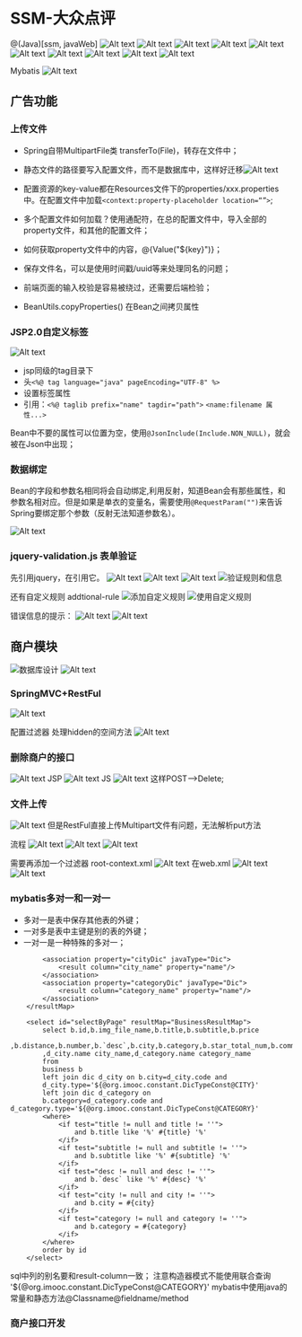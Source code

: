 # SSM-大众点评
@(Java)[ssm, javaWeb]
![Alt text](./1510931485734.png)
![Alt text](./1510931565854.png)
![Alt text](./1510932218756.png)
![Alt text](./1510932559193.png)
![Alt text](./1510933097781.png)
![Alt text](./1510933124257.png)
![Alt text](./1510933194068.png)
![Alt text](./1510933273643.png)
![Alt text](./1510933309406.png)
 ![Alt text](./1510933379578.png)

Mybatis 
![Alt text](./1511796334196.png)


## 广告功能
### 上传文件
- Spring自带MultipartFile类 transferTo(File)，转存在文件中；
-   静态文件的路径要写入配置文件，而不是数据库中，这样好迁移![Alt text](./1512644904746.png)
- 配置资源的key-value都在Resources文件下的properties/xxx.properties中。在配置文件中加载`<context:property-placeholder location=“”>`;
- 多个配置文件如何加载？使用通配符，在总的配置文件中，导入全部的property文件，和其他的配置文件；
- 如何获取property文件中的内容，@{Value("${key}")}；
- 保存文件名，可以是使用时间戳/uuid等来处理同名的问题；
- 前端页面的输入校验是容易被绕过，还需要后端检验；

- BeanUtils.copyProperties() 在Bean之间拷贝属性


### JSP2.0自定义标签
![Alt text](./1512648273820.png)
- jsp同级的tag目录下
- 头`<%@ tag language="java" pageEncoding="UTF-8" %>`
- 设置标签属性
- 引用：`<%@ taglib prefix="name" tagdir="path">` `<name:filename 属性...>`


Bean中不要的属性可以位置为空，使用`@JsonInclude(Include.NON_NULL)`，就会被在Json中出现；

### 数据绑定
Bean的字段和参数名相同将会自动绑定,利用反射，知道Bean会有那些属性，和参数名相对应。但是如果是单衣的变量名，需要使用`@RequestParam("")`来告诉Spring要绑定那个参数（反射无法知道参数名）。

![Alt text](./1512650412829.png)


### jquery-validation.js 表单验证
先引用jquery，在引用它。
![Alt text](./1512820202337.png)
![Alt text](./1512820243095.png)
![Alt text](./1512820603852.png)
![验证规则和信息](./1512820626801.png)

还有自定义规则 addtional-rule
![添加自定义规则](./1512820800245.png)
![使用自定义规则](./1512820898029.png)

错误信息的提示：
![Alt text](./1512821113041.png)
![Alt text](./1512821208601.png)


## 商户模块
![数据库设计](./1512822057172.png)
![Alt text](./1512822841062.png)

### SpringMVC+RestFul
![Alt text](./1512823094096.png)

配置过滤器 处理hidden的空间方法
![Alt text](./1512823176946.png)

### 删除商户的接口
![Alt text](./1512823372363.png)
JSP
![Alt text](./1512823484076.png)
JS
![Alt text](./1512823512613.png)
这样POST—>Delete;

### 文件上传
![Alt text](./1512824886963.png)
但是RestFul直接上传Multipart文件有问题，无法解析put方法

流程
![Alt text](./1512825345071.png)
![Alt text](./1512825653292.png)
![Alt text](./1512825771138.png)

需要再添加一个过滤器
root-context.xml
![Alt text](./1513085808480.png)
在web.xml
![Alt text](./1513085857479.png)
![Alt text](./1513085872473.png)


### mybatis多对一和一对一

- 多对一是表中保存其他表的外键；
- 一对多是表中主键是别的表的外键；
- 一对一是一种特殊的多对一；

```
		<association property="cityDic" javaType="Dic">
			<result column="city_name" property="name"/>
		</association>
		<association property="categoryDic" javaType="Dic">
			<result column="category_name" property="name"/>
		</association>
	</resultMap>
```


```
	<select id="selectByPage" resultMap="BusinessResultMap">
		select b.id,b.img_file_name,b.title,b.subtitle,b.price
		,b.distance,b.number,b.`desc`,b.city,b.category,b.star_total_num,b.comment_total_num
		,d_city.name city_name,d_category.name category_name
		from
		business b
		left join dic d_city on b.city=d_city.code and
		d_city.type='${@org.imooc.constant.DicTypeConst@CITY}'
		left join dic d_category on
		b.category=d_category.code and d_category.type='${@org.imooc.constant.DicTypeConst@CATEGORY}'
		<where>
			<if test="title != null and title != ''">
				and b.title like '%' #{title} '%'
			</if>
			<if test="subtitle != null and subtitle != ''">
				and b.subtitle like '%' #{subtitle} '%'
			</if>
			<if test="desc != null and desc != ''">
				and b.`desc` like '%' #{desc} '%'
			</if>
			<if test="city != null and city != ''">
				and b.city = #{city}
			</if>
			<if test="category != null and category != ''">
				and b.category = #{category}
			</if>
		</where>
		order by id
	</select>
```
sql中列的别名要和result-column一致；
注意构造器模式不能使用联合查询
'${@org.imooc.constant.DicTypeConst@CATEGORY}' mybatis中使用java的常量和静态方法@Classname@fieldname/method

### 商户接口开发
 










 


